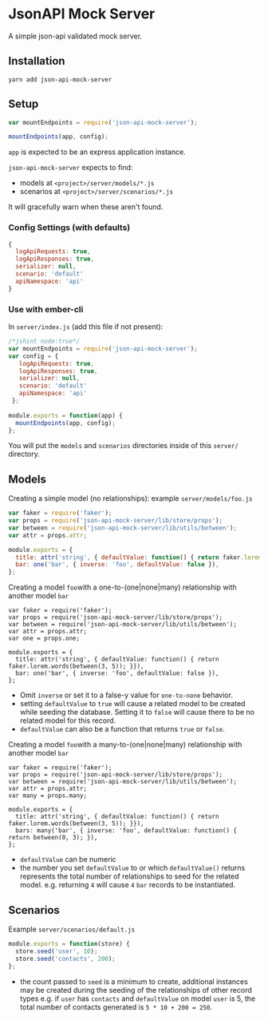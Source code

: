 # JsonAPI Mock Server

A simple json-api validated mock server.

## Installation

```cli
yarn add json-api-mock-server
```

## Setup

```js
var mountEndpoints = require('json-api-mock-server');

mountEndpoints(app, config);
```

`app` is expected to be an express application instance.

`json-api-mock-server` expects to find:

- models at `<project>/server/models/*.js`
- scenarios at `<project>/server/scenarios/*.js`

It will gracefully warn when these aren't found.

### Config Settings (with defaults)

```js
{
  logApiRequests: true,
  logApiResponses: true,
  serializer: null,
  scenario: 'default'
  apiNamespace: 'api'
}
```

### Use with ember-cli

In `server/index.js` (add this file if not present):

```js
/*jshint node:true*/
var mountEndpoints = require('json-api-mock-server');
var config = {
   logApiRequests: true,
   logApiResponses: true,
   serializer: null,
   scenario: 'default'
   apiNamespace: 'api'
 };
 
module.exports = function(app) {
  mountEndpoints(app, config);
};
```

You will put the `models` and `scenarios` directories inside of
this `server/` directory.

## Models

Creating a simple model (no relationships): example `server/models/foo.js`

```js
var faker = require('faker');
var props = require('json-api-mock-server/lib/store/props');
var between = require('json-api-mock-server/lib/utils/between');
var attr = props.attr;

module.exports = {
  title: attr('string', { defaultValue: function() { return faker.lorem.words(between(3, 5)); }}),
  bar: one('bar', { inverse: 'foo', defaultValue: false }),
};
```

Creating a model `foo`with a one-to-(one|none|many) relationship with
 another model `bar`

```
var faker = require('faker');
var props = require('json-api-mock-server/lib/store/props');
var between = require('json-api-mock-server/lib/utils/between');
var attr = props.attr;
var one = props.one;

module.exports = {
  title: attr('string', { defaultValue: function() { return faker.lorem.words(between(3, 5)); }}),
  bar: one('bar', { inverse: 'foo', defaultValue: false }),
};
```

- Omit `inverse` or set it to a false-y value for `one-to-none` behavior.
- setting `defaultValue` to `true` will cause a related model to be created
  while seeding the database. Setting it to `false` will cause there
  to be no related model for this record.
- `defaultValue` can also be a function that returns `true` or `false`.


Creating a model `foo`with a many-to-(one|none|many) relationship with
 another model `bar`

```
var faker = require('faker');
var props = require('json-api-mock-server/lib/store/props');
var between = require('json-api-mock-server/lib/utils/between');
var attr = props.attr;
var many = props.many;

module.exports = {
  title: attr('string', { defaultValue: function() { return faker.lorem.words(between(3, 5)); }}),
  bars: many('bar', { inverse: 'foo', defaultValue: function() { return between(0, 3); }),
};
```

- `defaultValue` can be numeric
- the number you set `defaultValue` to or which `defaultValue()` returns
  represents the total number of relationships to seed for the related model.
  e.g. returning `4` will cause `4` `bar` records to be instantiated.

## Scenarios

Example `server/scenarios/default.js`

```js
module.exports = function(store) {
  store.seed('user', 10);
  store.seed('contacts', 200);
};
```

- the count passed to `seed` is a minimum to create, additional instances
  may be created during the seeding of the relationships of other record types
  e.g. if `user` has `contacts` and `defaultValue` on model `user` is 5,
  the total number of contacts generated is `5 * 10 + 200 = 250`.
  
